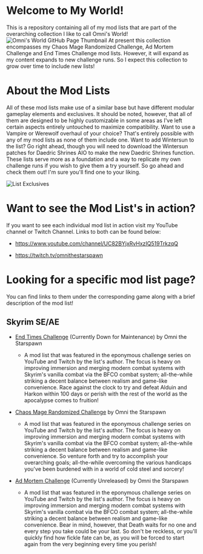 # Welcome to My World!
This is a repository containing all of my mod lists that are part of the overarching collection I like to call Omni's World!
![Omni's World GitHub Page Thumbnail](https://github.com/user-attachments/assets/6104a7d4-6ea0-4ced-9760-3e683ac3c32b)
At present this collection encompasses my Chaos Mage Randomized Challenge, Ad Mortem Challenge and End Times Challenge mod lists. However, it will expand as my content expands to new challenge runs. So I expect this collection to grow over time to include new lists!

# About the Mod Lists
All of these mod lists make use of a similar base but have different modular gameplay elements and exclusives. It should be noted, however, that all of them are designed to be highly customizable in some areas as I've left certain aspects entirely untouched to maximize compatibility. Want to use a Vampire or Werewolf overhaul of your choice? That's entirely possible with any of my mod lists as none of them include one. Want to add Wintersun to the list? Go right ahead, though you will need to download the Wintersun patches for Daedric Shrines AIO to make the new Daedric Shrines function. These lists serve more as a foundation and a way to replicate my own challenge runs if you wish to give them a try yourself. So go ahead and check them out! I'm sure you'll find one to your liking.

![List Exclusives](https://github.com/user-attachments/assets/2ad072bc-e9ef-484c-961c-9e87a411e1b4)

# Want to see the Mod List's in action?
If you want to see each individual mod list in action visit my YouTube channel or Twitch Channel. Links to both can be found below:
- https://www.youtube.com/channel/UC82BYjxRvHxzIQ519TrkzqQ

- https://twitch.tv/omnithestarspawn

# Looking for a specific mod list page?
You can find links to them under the corresponding game along with a brief description of the mod list!

## Skyrim SE/AE
- [End Times Challenge](https://github.com/OmniWildcard/Omni-s_World/blob/main/Readme_Files/ETC_Readme.md) (Currently Down for Maintenance) by Omni the Starspawn
  - A mod list that was featured in the eponymous challenge series on YouTube and Twitch by the list's author. The focus is heavy on improving immersion and merging modern combat systems with Skyrim's vanilla combat via the BFCO combat system; all-the-while striking a decent balance between realism and game-like convenience. Race against the clock to try and defeat Alduin and Harkon within 100 days or perish with the rest of the world as the apocalypse comes to fruition!

- [Chaos Mage Randomized Challenge](https://github.com/OmniWildcard/Omni-s_World/blob/main/Readme_Files/CMRC_Readme.md) by Omni the Starspawn
  - A mod list that was featured in the eponymous challenge series on YouTube and Twitch by the list's author. The focus is heavy on improving immersion and merging modern combat systems with Skyrim's vanilla combat via the BFCO combat system; all-the-while striking a decent balance between realism and game-like convenience. So venture forth and try to accomplish your overarching goals; all-the-while overcoming the various handicaps you've been burdened with in a world of cold steel and sorcery!

- [Ad Mortem Challenge](https://github.com/OmniWildcard/Omni-s_World/blob/main/Readme_Files/AMC_Readme.md) (Currently Unreleased) by Omni the Starspawn
  - A mod list that was featured in the eponymous challenge series on YouTube and Twitch by the list's author. The focus is heavy on improving immersion and merging modern combat systems with Skyrim's vanilla combat via the BFCO combat system; all-the-while striking a decent balance between realism and game-like convenience. Bear in mind, however, that Death waits for no one and every step you take could be your last. So don't be reckless, or you'll quickly find how fickle fate can be, as you will be forced to start again from the very beginning every time you perish!

